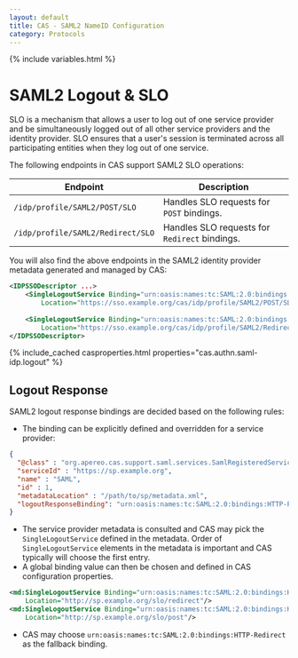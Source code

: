 ```yaml
---
layout: default
title: CAS - SAML2 NameID Configuration
category: Protocols
---
```

{% include variables.html %}

# SAML2 Logout & SLO

SLO is a mechanism that allows a user to log out of one service 
provider and be simultaneously logged out of all other service providers and the identity 
provider. SLO ensures that a user's session is terminated across all participating entities 
when they log out of one service.

The following endpoints in CAS support SAML2 SLO operations:

| Endpoint                          | Description                                 |
|-----------------------------------|---------------------------------------------|
| `/idp/profile/SAML2/POST/SLO`     | Handles SLO requests for `POST` bindings.     |
| `/idp/profile/SAML2/Redirect/SLO` | Handles SLO requests for `Redirect` bindings. |
             
You will also find the above endpoints in the SAML2 identity provider metadata generated and managed by CAS:

```xml
<IDPSSODescriptor ...>
    <SingleLogoutService Binding="urn:oasis:names:tc:SAML:2.0:bindings:HTTP-POST" 
        Location="https://sso.example.org/cas/idp/profile/SAML2/POST/SLO"/>
        
    <SingleLogoutService Binding="urn:oasis:names:tc:SAML:2.0:bindings:HTTP-Redirect" 
        Location="https://sso.example.org/cas/idp/profile/SAML2/Redirect/SLO" />
</IDPSSODescriptor>    
```

{% include_cached casproperties.html properties="cas.authn.saml-idp.logout" %}

## Logout Response

SAML2 logout response bindings are decided based on the following rules:

- The binding can be explicitly defined and overridden for a service provider:

```json
{
  "@class" : "org.apereo.cas.support.saml.services.SamlRegisteredService",
  "serviceId" : "https://sp.example.org",
  "name" : "SAML",
  "id" : 1,
  "metadataLocation" : "/path/to/sp/metadata.xml",
  "logoutResponseBinding": "urn:oasis:names:tc:SAML:2.0:bindings:HTTP-POST"
}
```
- The service provider metadata is consulted and CAS may pick the `SingleLogoutService` defined in the metadata. Order of `SingleLogoutService` elements in the metadata is important and CAS typically will choose the first entry.
- A global binding value can then be chosen and defined in CAS configuration properties.

```xml
<md:SingleLogoutService Binding="urn:oasis:names:tc:SAML:2.0:bindings:HTTP-Redirect" 
    Location="http://sp.example.org/slo/redirect"/>
<md:SingleLogoutService Binding="urn:oasis:names:tc:SAML:2.0:bindings:HTTP-POST" 
    Location="http://sp.example.org/slo/post"/>
```

- CAS may choose `urn:oasis:names:tc:SAML:2.0:bindings:HTTP-Redirect` as the fallback binding.

